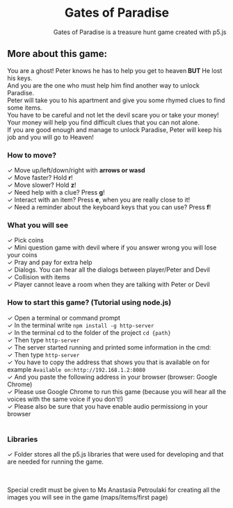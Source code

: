 <h1 align="center">Gates of Paradise</h1>

<p align="right">Gates of Paradise is a treasure hunt game created with p5.js</p>

<h2>More about this game:</h2>

<p>
You are a ghost! Peter knows he has to help you get to heaven<B> BUT </B>  He lost his keys. <br>
And you are the one who must help him find another way to unlock Paradise. <br>
Peter will take you to his apartment and give you some rhymed clues to find some items.  <br>
You have to be careful and not let the devil scare you or take your money! Your money will help you find difficult clues that you can not alone.  <br>
If you are good enough and manage to unlock Paradise, Peter will keep his job and you will go to Heaven!  <br>
</p>

<h3> How to move?</h3>

  &#x2713; Move up/left/down/right with <B> arrows or wasd </B> <br>
  &#x2713; Move faster? Hold <B>r</B>!<br>
  &#x2713; Move slower? Hold <B>z</B>!<br>
  &#x2713; Need help with a clue? Press <B>g</B>! <br>
  &#x2713; Interact with an item? Press <B>e</B>, when you are really close to it! <br>
  &#x2713; Need a reminder about the keyboard keys that you can use? Press <B>f</B>! <br>
  
  <h3>What you will see </h3>
  
  &#x2713; Pick coins <br>
  &#x2713; Mini question game with devil where if you answer wrong you will lose your coins<br>
  &#x2713; Pray and pay for extra help <br>
  &#x2713; Dialogs. You can hear all the dialogs between player/Peter and Devil <br>
  &#x2713; Collision with items <br>
  &#x2713; Player cannot leave a room when they are talking with Peter or Devil <br>

  <h3> How to start this game? (Tutorial using node.js) </h3>
    &#x2713; Open a terminal or command prompt <br>
    &#x2713; In the terminal write <code>npm install -g http-server</code><br>
    &#x2713; In the terminal cd to the folder of the project <code>cd {path}</code><br>
    &#x2713; Then type <code>http-server</code><br>
    &#x2713; The server started running and printed some information in the cmd:<br>
    &#x2713; Then type <code>http-server</code><br>
    &#x2713; You have to copy the address that shows you that is available on for example <code>Available on:http://192.168.1.2:8080</code><br>
    &#x2713; And you paste the following address in your browser (browser: Google Chrome) <br>
    &#x2713; Please use Google Chrome to run this game (because you will hear all the voices with the same voice if you don't!)<br>
    &#x2713; Please also be sure that you have enable audio permissiong in your browser <br> <br>
  
  <h3> Libraries </h3>
  &#x2713; Folder stores all the p5.js libraries that were used for developing and that are needed for running the game.
  
   <br> <br>
  Special credit must be given to Ms Anastasia Petroulaki for creating all the images you will see in the game (maps/items/first page)  
  
